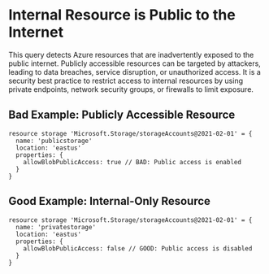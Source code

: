 # Internal Resource is Public to the Internet

This query detects Azure resources that are inadvertently exposed to the public internet. Publicly accessible resources can be targeted by attackers, leading to data breaches, service disruption, or unauthorized access. It is a security best practice to restrict access to internal resources by using private endpoints, network security groups, or firewalls to limit exposure.

## Bad Example: Publicly Accessible Resource

```bicep
resource storage 'Microsoft.Storage/storageAccounts@2021-02-01' = {
  name: 'publicstorage'
  location: 'eastus'
  properties: {
    allowBlobPublicAccess: true // BAD: Public access is enabled
  }
}
```

## Good Example: Internal-Only Resource

```bicep
resource storage 'Microsoft.Storage/storageAccounts@2021-02-01' = {
  name: 'privatestorage'
  location: 'eastus'
  properties: {
    allowBlobPublicAccess: false // GOOD: Public access is disabled
  }
}
```
